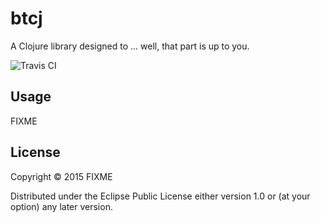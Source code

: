 # btcj

A Clojure library designed to ... well, that part is up to you.

![Travis CI](https://travis-ci.org/pietromenna/btcj.svg?branch=master "Build Passing?")

## Usage

FIXME

## License

Copyright © 2015 FIXME

Distributed under the Eclipse Public License either version 1.0 or (at
your option) any later version.

